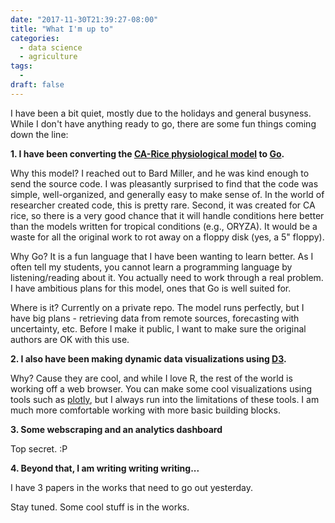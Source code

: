 ```yaml
---
date: "2017-11-30T21:39:27-08:00"
title: "What I'm up to"
categories:
  - data science
  - agriculture
tags:
  -
draft: false
---
```


I have been a bit quiet, mostly due to the holidays and general
busyness. While I don't have anything ready to go, there are some fun
things coming down the line:

**1. I have been converting the [CA-Rice physiological model](https://dl.sciencesocieties.org/publications/aj/abstracts/85/4/AJ0850040938?access=0&view=pdf)
   to [Go](golang.org).**
	   
Why this model? I reached out to Bard Miller,
and he was kind enough to send the source code. I was
pleasantly surprised to find that the code was simple,
well-organized, and generally easy to make sense of. In the world
of researcher created code, this is pretty rare. Second, it was
created for CA rice, so there is a very good chance that it will
handle conditions here better than the models written for tropical
conditions (e.g., ORYZA). It would be a waste for all the original
work to rot away on a floppy disk (yes, a 5" floppy).
	
Why Go? It is a fun language that I have been wanting to learn
better. As I often tell my students, you cannot learn a programming
language by listening/reading about it. You actually need to work
through a real problem. I have ambitious plans for this model, ones
that Go is well suited for.
   
Where is it? Currently on a private repo. The model runs perfectly,
but I have big plans - retrieving data from remote sources,
forecasting with uncertainty, etc. Before I make it public, I want
to make sure the original authors are OK with this use.
   
**2. I also have been making dynamic data visualizations using
[D3](d3js.org).**

Why? Cause they are cool, and while I love R, the
rest of the world is working off a web browser. You can make some
cool visualizations using tools such as
[plotly](https://plot.ly/r/), but I always run into the limitations
of these tools. I am much more comfortable working with more basic
building blocks.

**3. Some webscraping and an analytics dashboard**
   
Top secret. :P

**4. Beyond that, I am writing writing writing...**

I have 3 papers in the works that need to go out yesterday.
   
Stay tuned. Some cool stuff is in the works.

   
   
